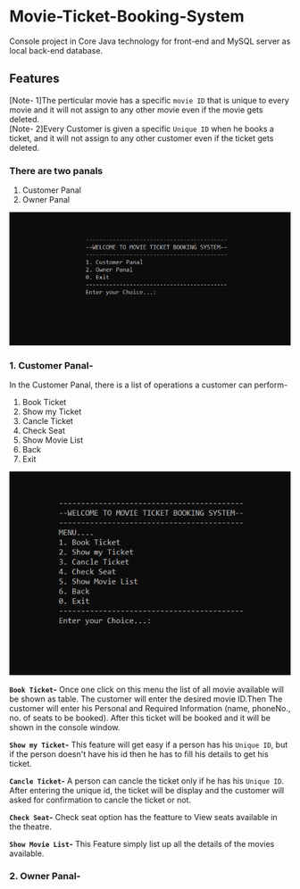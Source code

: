# Movie-Ticket-Booking-System
Console project in Core Java technology for front-end and MySQL server as local back-end database.

## Features

[Note- 1]The perticular movie has a specific `movie ID` that is unique to every movie and it will not assign to any other movie even if the movie gets deleted.<br>
[Note- 2]Every Customer is given a specific `Unique ID` when he books a ticket, and it will not assign to any other customer even if the ticket gets deleted.

### There are two panals
1. Customer Panal 
2. Owner Panal

![Panals](Images/6.png?raw=true "Title")

### 1. Customer Panal-

In the Customer Panal, there is a list of operations a customer can perform-
1. Book Ticket
2. Show my Ticket
3. Cancle Ticket
4. Check Seat
5. Show Movie List
6. Back
0. Exit


![Customer Panals](Images/7.png?raw=true "Title")


**`Book Ticket`-** Once one click on this menu the list of all movie available will be shown as table. The customer will enter the desired movie ID.Then The customer will enter his Personal and Required Information (name, phoneNo., no. of seats to be booked). After this ticket will be booked and it will be shown in the console window.

**`Show my Ticket`-** This feature will get easy if a person has his `Unique ID`, but if the person doesn't have his id then he has to fill his details to get his ticket.

**`Cancle Ticket`-**  A person can cancle the ticket only if he has his `Unique ID`. After entering the unique id, the ticket will be display and the customer will asked for confirmation to cancle the ticket or not.

**`Check Seat`-**  Check seat option has the featture to View seats available in the theatre.

**`Show Movie List`-** This Feature simply list up all the details of the movies available.


### 2. Owner Panal-

